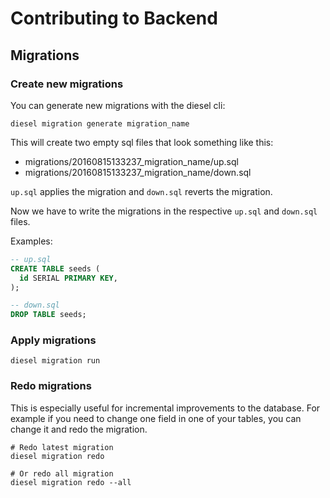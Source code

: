 # Contributing to Backend

## Migrations

### Create new migrations

You can generate new migrations with the diesel cli:

```shell
diesel migration generate migration_name
```

This will create two empty sql files that look something like this:

- migrations/20160815133237_migration_name/up.sql
- migrations/20160815133237_migration_name/down.sql

`up.sql` applies the migration and `down.sql` reverts the migration.

Now we have to write the migrations in the respective `up.sql` and `down.sql` files.

Examples:

```SQL
-- up.sql
CREATE TABLE seeds (
  id SERIAL PRIMARY KEY,
);
```

```SQL
-- down.sql
DROP TABLE seeds;
```

### Apply migrations

```shell
diesel migration run
```

### Redo migrations

This is especially useful for incremental improvements to the database.
For example if you need to change one field in one of your tables, you can change it and redo the migration.

```shell
# Redo latest migration
diesel migration redo

# Or redo all migration
diesel migration redo --all
```

